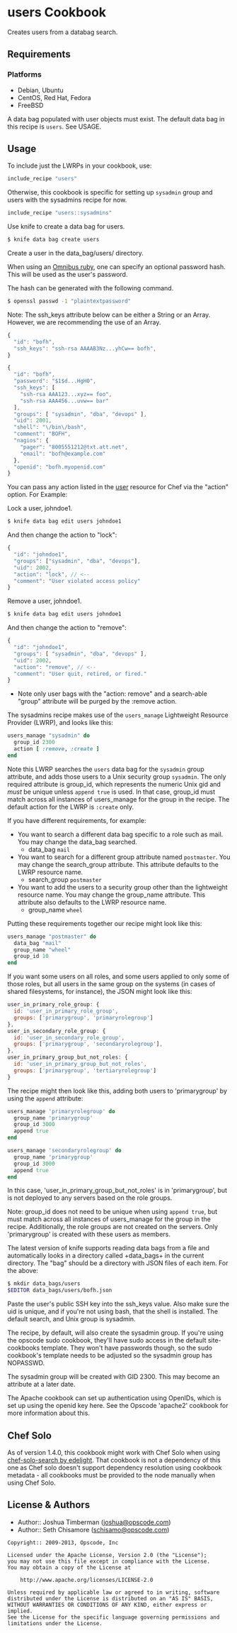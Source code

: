 users Cookbook
==============
Creates users from a databag search.


Requirements
------------
### Platforms
- Debian, Ubuntu
- CentOS, Red Hat, Fedora
- FreeBSD

A data bag populated with user objects must exist. The default data
bag in this recipe is `users`. See USAGE.


Usage
-----
To include just the LWRPs in your cookbook, use:

```ruby
include_recipe "users"
```

Otherwise, this cookbook is specific for setting up `sysadmin` group and users with the sysadmins recipe for now.

```ruby
include_recipe "users::sysadmins"
```

Use knife to create a data bag for users.

```bash
$ knife data bag create users
```

Create a user in the data_bag/users/ directory.

When using an [Omnibus ruby](http://tickets.opscode.com/browse/CHEF-2848), one can specify an optional password hash. This will be used as the user's password.

The hash can be generated with the following command.

```bash
$ openssl passwd -1 "plaintextpassword"
```

Note: The ssh_keys attribute below can be either a String or an Array. However, we are recommending the use of an Array.

```javascript
{
  "id": "bofh",
  "ssh_keys": "ssh-rsa AAAAB3Nz...yhCw== bofh",
}
```

```javascript
{
  "id": "bofh",
  "password": "$1$d...HgH0",
  "ssh_keys": [
    "ssh-rsa AAA123...xyz== foo",
    "ssh-rsa AAA456...uvw== bar"
  ],
  "groups": [ "sysadmin", "dba", "devops" ],
  "uid": 2001,
  "shell": "\/bin\/bash",
  "comment": "BOFH",
  "nagios": {
    "pager": "8005551212@txt.att.net",
    "email": "bofh@example.com"
  },
  "openid": "bofh.myopenid.com"
}
```

You can pass any action listed in the [user](http://docs.opscode.com/chef/resources.html#user) resource for Chef via the "action" option. For Example:

Lock a user, johndoe1.

```bash
$ knife data bag edit users johndoe1
```

And then change the action to "lock":

```javascript
{
  "id": "johndoe1",
  "groups": ["sysadmin", "dba", "devops"],
  "uid": 2002,
  "action": "lock", // <--
  "comment": "User violated access policy"
}
```

Remove a user, johndoe1.

```bash
$ knife data bag edit users johndoe1
```

And then change the action to "remove":

```javascript
{
  "id": "johndoe1",
  "groups": [ "sysadmin", "dba", "devops" ],
  "uid": 2002,
  "action": "remove", // <--
  "comment": "User quit, retired, or fired."
}
```

* Note only user bags with the "action: remove" and a search-able "group" attribute will be purged by the :remove action.

The sysadmins recipe makes use of the `users_manage` Lightweight Resource Provider (LWRP), and looks like this:

```ruby
users_manage "sysadmin" do
  group_id 2300
  action [ :remove, :create ]
end
```

Note this LWRP searches the `users` data bag for the `sysadmin` group attribute, and adds those users to a Unix security group `sysadmin`. The only required attribute is group_id, which represents the numeric Unix gid and *must* be unique unless `append true` is used. In that case, group_id must match across all instances of users_manage for the group in the recipe. The default action for the LWRP is `:create` only.

If you have different requirements, for example:

 * You want to search a different data bag specific to a role such as
   mail. You may change the data_bag searched.
   - data_bag `mail`
 * You want to search for a different group attribute named
   `postmaster`. You may change the search_group attribute. This
   attribute defaults to the LWRP resource name.
   - search_group `postmaster`
 * You want to add the users to a security group other than the
   lightweight resource name. You may change the group_name attribute.
   This attribute also defaults to the LWRP resource name.
   - group_name `wheel`

Putting these requirements together our recipe might look like this:

```ruby
users_manage "postmaster" do
  data_bag "mail"
  group_name "wheel"
  group_id 10
end
```

If you want some users on all roles, and some users applied to only some of those roles, but all users in the same group on the systems (in cases of shared filesystems, for instance), the JSON might look like this:

```javascript
user_in_primary_role_group: {
  id: 'user_in_primary_role_group',
  groups: ['primarygroup', 'primaryrolegroup']
},
user_in_secondary_role_group: {
  id: 'user_in_secondary_role_group',
  groups: ['primarygroup', 'secondaryrolegroup'],
},
user_in_primary_group_but_not_roles: {
  id: 'user_in_primary_group_but_not_roles',
  groups: ['primarygroup', 'tertiaryrolegroup']
}
```

The recipe might then look like this, adding both users to 'primarygroup' by using the `append` attribute:

```ruby
users_manage 'primaryrolegroup' do
  group_name 'primarygroup'
  group_id 3000
  append true
end

users_manage 'secondaryrolegroup' do
  group_name 'primarygroup'
  group_id 3000
  append true
end
```

In this case, 'user_in_primary_group_but_not_roles' is in 'primarygroup', but is not deployed to any servers based on the role groups.

Note: group_id does not need to be unique when using `append true`, but must match across all instances of users_manage for the group in the recipe. Additionally, the role groups are not created on the servers. Only 'primarygroup' is created with these users as members.

The latest version of knife supports reading data bags from a file and automatically looks in a directory called +data_bags+ in the current directory. The "bag" should be a directory with JSON files of each item. For the above:

```bash
$ mkdir data_bags/users
$EDITOR data_bags/users/bofh.json
```

Paste the user's public SSH key into the ssh_keys value. Also make sure the uid is unique, and if you're not using bash, that the shell is installed. The default search, and Unix group is sysadmin.

The recipe, by default, will also create the sysadmin group. If you're using the opscode sudo cookbook, they'll have sudo access in the default site-cookbooks template. They won't have passwords though, so the sudo cookbook's template needs to be adjusted so the sysadmin group has NOPASSWD.

The sysadmin group will be created with GID 2300. This may become an attribute at a later date.

The Apache cookbook can set up authentication using OpenIDs, which is set up using the openid key here. See the Opscode 'apache2' cookbook for more information about this.


Chef Solo
---------
As of version 1.4.0, this cookbook might work with Chef Solo when using [chef-solo-search by edelight](https://github.com/edelight/chef-solo-search). That cookbook is not a dependency of this one as Chef solo doesn't support dependency resolution using cookbook metadata - all cookbooks must be provided to the node manually when using Chef Solo.


License & Authors
-----------------
- Author:: Joshua Timberman (<joshua@opscode.com>)
- Author:: Seth Chisamore (<schisamo@opscode.com>)

```text
Copyright:: 2009-2013, Opscode, Inc

Licensed under the Apache License, Version 2.0 (the "License");
you may not use this file except in compliance with the License.
You may obtain a copy of the License at

    http://www.apache.org/licenses/LICENSE-2.0

Unless required by applicable law or agreed to in writing, software
distributed under the License is distributed on an "AS IS" BASIS,
WITHOUT WARRANTIES OR CONDITIONS OF ANY KIND, either express or implied.
See the License for the specific language governing permissions and
limitations under the License.
```

